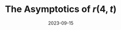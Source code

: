 ---
title: The Asymptotics of $r(4, t)$
date: 2023-09-15
status:
notes: notes.pdf
code:
site:
paper:
presenters: Dingding Dong
series: combinatorics 
---